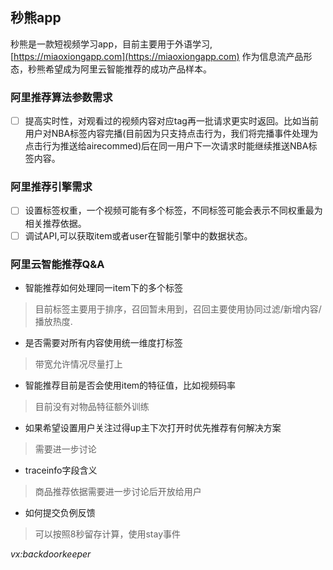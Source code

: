 ## 秒熊app

秒熊是一款短视频学习app，目前主要用于外语学习,[https://miaoxiongapp.com](https://miaoxiongapp.com) 作为信息流产品形态，秒熊希望成为阿里云智能推荐的成功产品样本。


### 阿里推荐算法参数需求

- [ ] 提高实时性，对观看过的视频内容对应tag再一批请求更实时返回。比如当前用户对NBA标签内容完播(目前因为只支持点击行为，我们将完播事件处理为点击行为推送给airecommed)后在同一用户下一次请求时能继续推送NBA标签内容。


### 阿里推荐引擎需求

- [ ] 设置标签权重，一个视频可能有多个标签，不同标签可能会表示不同权重最为相关推荐依据。
- [ ] 调试API,可以获取item或者user在智能引擎中的数据状态。

### 阿里云智能推荐Q&A
- 智能推荐如何处理同一item下的多个标签
> 目前标签主要用于排序，召回暂未用到，召回主要使用协同过滤/新增内容/播放热度.
- 是否需要对所有内容使用统一维度打标签
> 带宽允许情况尽量打上
- 智能推荐目前是否会使用item的特征值，比如视频码率
> 目前没有对物品特征额外训练
- 如果希望设置用户关注过得up主下次打开时优先推荐有何解决方案
> 需要进一步讨论
- traceinfo字段含义
> 商品推荐依据需要进一步讨论后开放给用户
- 如何提交负例反馈
> 可以按照8秒留存计算，使用stay事件

*vx:backdoorkeeper*
